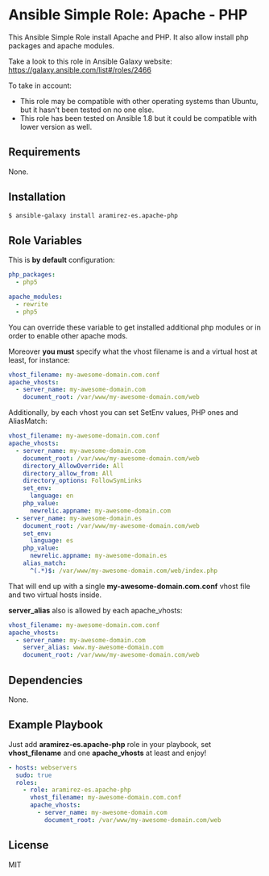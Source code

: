 Ansible Simple Role: Apache - PHP
=========

This Ansible Simple Role install Apache and PHP. It also allow install php packages and apache modules.

Take a look to this role in Ansible Galaxy website: https://galaxy.ansible.com/list#/roles/2466

To take in account:
* This role may be compatible with other operating systems than Ubuntu, but it hasn't been tested on no one else.
* This role has been tested on Ansible 1.8 but it could be compatible with lower version as well.

Requirements
------------

None.

Installation
------------

```bash
$ ansible-galaxy install aramirez-es.apache-php
```

Role Variables
--------------

This is **by default** configuration:

```yml
php_packages:
  - php5

apache_modules:
  - rewrite
  - php5
```

You can override these variable to get installed additional php modules or in order to enable other apache mods.

Moreover **you must** specify what the vhost filename is and a virtual host at least, for instance:

```yml
vhost_filename: my-awesome-domain.com.conf
apache_vhosts:
  - server_name: my-awesome-domain.com
    document_root: /var/www/my-awesome-domain.com/web
```

Additionally, by each vhost you can set SetEnv values, PHP ones and AliasMatch:

```yml
vhost_filename: my-awesome-domain.com.conf
apache_vhosts:
  - server_name: my-awesome-domain.com
    document_root: /var/www/my-awesome-domain.com/web
    directory_AllowOverride: All
    directory_allow_from: All
    directory_options: FollowSymLinks
    set_env:
      language: en
    php_value:
      newrelic.appname: my-awesome-domain.com
  - server_name: my-awesome-domain.es
    document_root: /var/www/my-awesome-domain.com/web
    set_env:
      language: es
    php_value:
      newrelic.appname: my-awesome-domain.es
    alias_match:
      ^(.*)$: /var/www/my-awesome-domain.com/web/index.php
```

That will end up with a single **my-awesome-domain.com.conf** vhost file and two virtual hosts inside.

**server_alias** also is allowed by each apache_vhosts:

```yml
vhost_filename: my-awesome-domain.com.conf
apache_vhosts:
  - server_name: my-awesome-domain.com
    server_alias: www.my-awesome-domain.com
    document_root: /var/www/my-awesome-domain.com/web
```

Dependencies
------------

None.

Example Playbook
----------------

Just add **aramirez-es.apache-php** role in your playbook, set **vhost_filename** and one **apache_vhosts** at least and enjoy!

```yml
- hosts: webservers
  sudo: true
  roles:
    - role: aramirez-es.apache-php
      vhost_filename: my-awesome-domain.com.conf
      apache_vhosts:
        - server_name: my-awesome-domain.com
          document_root: /var/www/my-awesome-domain.com/web
```

License
-------

MIT
